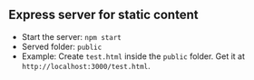 ## Express server for static content

* Start the server: `npm start`
* Served folder: `public`
* Example: Create `test.html` inside the `public` folder. Get it at `http://localhost:3000/test.html`.
